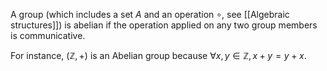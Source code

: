 A group (which includes a set $A$ and an operation $\circ$, see [[Algebraic structures]]) is abelian if the operation applied on any two group members is communicative.

For instance, $(\mathbb{Z}, +)$ is an Abelian group because $\forall x, y \in \mathbb{Z}, x + y = y + x$.